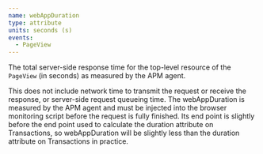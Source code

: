 ```yaml
---
name: webAppDuration
type: attribute
units: seconds (s)
events:
  - PageView
---
```


The total server-side response time for the top-level resource of the `PageView` (in seconds) as measured by the APM agent.

This does not include network time to transmit the request or receive the response, or server-side request queueing time. The webAppDuration is measured by the APM agent and must be injected into the browser monitoring script before the request is fully finished. Its end point is slightly before the end point used to calculate the duration attribute on Transactions, so webAppDuration will be slightly less than the duration attribute on Transactions in practice.